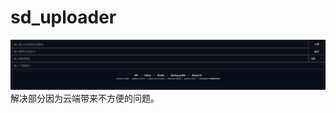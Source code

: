 # sd_uploader
![错误图片](https://github.com/baizhif/sd_uploader/blob/main/preview.png "预览")
解决部分因为云端带来不方便的问题。
